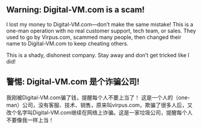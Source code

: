 

## Warning: Digital-VM.com is a scam!

I lost my money to Digital-VM.com—don’t make the same mistake! This is a one-man operation with no real customer support, tech team, or sales. They used to go by Virpus.com, scammed many people, then changed their name to Digital-VM.com to keep cheating others.

This is a shady, dishonest company. Stay away and don’t get tricked like I did!

## 警惕: Digital-VM.com 是个诈骗公司!
我刚被Digital-VM.com骗了钱，提醒每个人不要上当了！ 这是一个人的（one-man）公司，没有客服、技术、销售，原来叫virpus.com，欺骗了很多人后，又改个名字叫Digital-VM.com继续在网络上诈骗。这是一家垃圾公司，提醒每个人不要像我一样上当！
